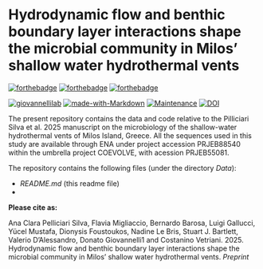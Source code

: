 # Hydrodynamic flow and benthic boundary layer interactions shape the microbial community in Milos’ shallow water hydrothermal vents

[![forthebadge](https://forthebadge.com/images/badges/cc-by-nd.svg)](https://forthebadge.com)
[![forthebadge](https://forthebadge.com/images/badges/powered-by-coffee.svg)](https://forthebadge.com)
[![forthebadge](https://forthebadge.com/images/badges/built-with-science.svg)](https://forthebadge.com)


[![giovannellilab](https://img.shields.io/badge/BY-Giovannelli_Lab-blue)](http:s//www.donatogiovannelli.com)
[![made-with-Markdown](https://img.shields.io/badge/Coded%20in-R-red.svg)](https://www.r-project.org/)
[![Maintenance](https://img.shields.io/badge/Maintained%3F-yes-green.svg)](https://GitHub.com/Naereen/StrapDown.js/graphs/commit-activity)
[![DOI](https://zenodo.org/badge/XXXXX.svg)](https://doi.org/10.5281/zenodo.XXXXXX)


The present repository contains the data and code relative to the Pilliciari Silva et al. 2025 manuscript on the microbiology of the shallow-water hydrothermal vents of Milos Island, Greece. All the sequences used in this study are available through ENA under project accession PRJEB88540 within the umbrella project COEVOLVE, with acession PRJEB55081.

The repository contains the following files (under the directory *Data*):

- *README.md* (this readme file)
- 

**Please cite as:**

Ana Clara Pelliciari Silva, Flavia Migliaccio, Bernardo Barosa, Luigi Gallucci, Yücel Mustafa, Dionysis Foustoukos, Nadine Le Bris, Stuart J. Bartlett, Valerio D’Alessandro, Donato Giovannelli1 and Costanino Vetriani. 2025. Hydrodynamic flow and benthic boundary layer interactions shape the microbial community in Milos’ shallow water hydrothermal vents. _Preprint_
